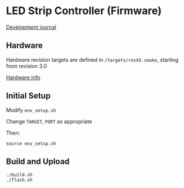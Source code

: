 # LED Strip Controller (Firmware)

[Development journal](https://projects.stevenburnett.co.uk/led_controller/)

## Hardware

Hardware revision targets are defined in `/targets/revXX.cmake`, starting from revision 3.0

[Hardware info](docs/hardware.md)

## Initial Setup

Modify `env_setup.sh`

Change `TARGET`, `PORT` as appropriate

Then:

```
source env_setup.sh
```

## Build and Upload

```
./build.sh
./flash.sh
```
